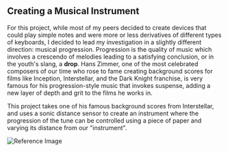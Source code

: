 ## Creating a Musical Instrument 

For this project, while most of my peers decided to create devices that could play simple notes and were more or less derivatives of different types of keyboards, I decided to lead my investigation in a slightly different direction: musical progression. Progression is the quality of music which involves a crescendo of melodies leading to a satisfying conclusion, or in the youth's slang, a **drop**. Hans Zimmer, one of the most celebrated composers of our time who rose to fame creating background scores for films like Inception, Interstellar, and the Dark Knight franchise, is very famous for his progression-style music that invokes suspense, adding a new layer of depth and grit to the films he works in.

This project takes one of his famous background scores from Interstellar, and uses a sonic distance sensor to create an instrument where the progression of the tune can be controlled using a piece of paper and varying its distance from our "instrument".


![Reference Image](https://github.com/shaurya-io/introduction-to-interactive-media/blob/master/November17/Musical%20Instrument%20image.jpg)
